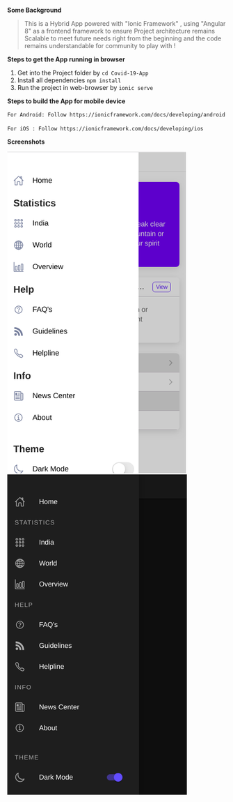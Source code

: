**Some Background** 

> This is a Hybrid App powered with "Ionic Framework" , using "Angular
> 8" as a frontend framework to ensure  Project architecture remains Scalable to meet future needs right from the beginning and the code remains understandable for community to play with !

**Steps to get the App running in browser**

 1. Get into the Project folder by `cd Covid-19-App`
 2. Install all dependencies `npm install`
 3. Run the project in web-browser by `ionic serve`

**Steps to build the App for mobile device**

    For Android: Follow https://ionicframework.com/docs/developing/android	  
                                                                                         
    For iOS : Follow https://ionicframework.com/docs/developing/ios
    
**Screenshots**

![Light](Screenshots/light.png)&nbsp;&nbsp;&nbsp;&nbsp;![Dark](Screenshots/dark.png)

